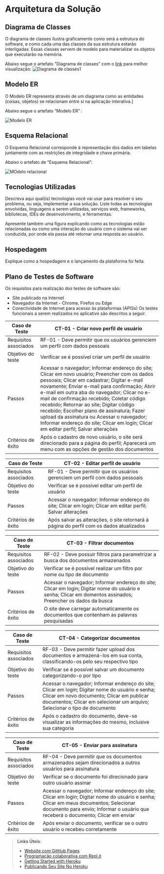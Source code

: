 # Arquitetura da Solução
## Diagrama de Classes

O diagrama de classes ilustra graficamente como será a estrutura do software, e como cada uma das classes da sua estrutura estarão interligadas. Essas classes servem de modelo para materializar os objetos que executarão na memória.

Abaixo segue o artefato "Diagrama de classes" com o <a href="https://lucid.app/lucidchart/1bba0da7-32fe-40fd-8dbf-2c14d4b8db6a/edit?page=0_0&invitationId=inv_65939ec6-47e0-4ec0-bbb8-82891f6fd860#">link</a> para melhor visualização:
![Diagrama de classes1](https://user-images.githubusercontent.com/90878497/162346872-2ed7579c-a2d9-4911-b568-5435ba65a464.jpg)


## Modelo ER

O Modelo ER representa através de um diagrama como as entidades (coisas, objetos) se relacionam entre si na aplicação interativa.]

Abaixo segue o artefato “Modelo ER” :



![Modelo ER](https://user-images.githubusercontent.com/75712250/162589066-1bbaec46-c618-4541-8f95-0656c86a44a8.png)




## Esquema Relacional

O Esquema Relacional corresponde à representação dos dados em tabelas juntamente com as restrições de integridade e chave primária.
 
Abaixo o artefato  de “Esquema Relacional”:



![MOdelo relacional](https://user-images.githubusercontent.com/75712250/162589524-5b5a7cb8-970d-475f-80c3-f87bb2d7e563.png)


## Tecnologias Utilizadas

Descreva aqui qual(is) tecnologias você vai usar para resolver o seu problema, ou seja, implementar a sua solução. Liste todas as tecnologias envolvidas, linguagens a serem utilizadas, serviços web, frameworks, bibliotecas, IDEs de desenvolvimento, e ferramentas.

Apresente também uma figura explicando como as tecnologias estão relacionadas ou como uma interação do usuário com o sistema vai ser conduzida, por onde ela passa até retornar uma resposta ao usuário.

## Hospedagem

Explique como a hospedagem e o lançamento da plataforma foi feita.

## Plano de Testes de Software

Os requisitos para realização dos testes de software são:
* Site publicado na Internet
* Navegador da Internet - Chrome, Firefox ou Edge
* Conectividade de Internet para acesso às plataformas (APISs)
Os testes funcionais a serem realizados no aplicativo são descritos a seguir.

| Caso de Teste | CT-01 - Criar novo perfil de usuário |
|-----------------------|----------------------------------------------------------------------|
| Requisitos associados | RF-01 - Deve permitir que os usuários gerenciem um perfil com dados pessoais |
| Objetivo do teste     | Verificar se é possível criar um perfil de usuário |
| Passos                | Acessar o navegador; Informar endereço do site; Clicar em novo usuário; Preencher com os dados pessoais; Clicar em cadastrar; Digitar e-mail novamente; Enviar e-mail para confirmação; Abrir e-mail em outra aba do navegador; Clicar no e-mail de confirmação recebido; Coletar código recebido; Retornar ao site; Digitar código recebido; Escolher plano de assinatura; Fazer upload da assinatura ou Acessar o navegador; Informar endereço do site; Clicar em login; Clicar em editar perfil; Salvar alterações |
| Critérios de êxito    |Após o cadastro de novo usuário, o site será direcionado para a página do perfil; Aparecerá um menu com as opções de gestão dos documentos|

| Caso de Teste | CT-02 - Editar perfil de usuário |
|-----------------------|----------------------------------------------------------------------|
| Requisitos associados | RF-01 - Deve permitir que os usuários gerenciem um perfil com dados pessoais |
| Objetivo do teste     | Verificar se é possível editar um perfil de usuário |
| Passos                | Acessar o navegador; Informar endereço do site; Clicar em login; Clicar em editar perfil; Salvar alterações |
| Critérios de êxito    | Após salvar as alterações, o site retornará à página do perfil com os dados atualizados |

| Caso de Teste | CT-03 - Filtrar documentos |
|-----------------------|----------------------------------------------------------------------|
| Requisitos associados | RF-02 - Deve possuir filtros para parametrizar a busca dos documentos armazenados |
| Objetivo do teste     | Verificar se é possível realizar um filtro por nome ou tipo de documento |
| Passos                | Acessar o navegador; Informar endereço do site; Clicar em login; Digitar nome do usuário e senha; Clicar em domentos assinados; Preencher os dados da busca |
| Critérios de êxito    | O site deve carregar automaticamente os documentos que contenham as palavras pesquisadas |

| Caso de Teste | CT-04 - Categorizar documentos |
|-----------------------|----------------------------------------------------------------------|
| Requisitos associados | RF-03 - Deve permitir fazer upload dos documentos e armazená-los em sua conta, classificando-os pelo seu respectivo tipo |
| Objetivo do teste     | Verificar se é possível salvar um documento categorizando-o por tipo |
| Passos                | Acessar o navegador; Informar endereço do site; Clicar em login; Digitar nome do usuário e senha; Clicar em novo documento; Clicar em publicar documentos; Clicar em selecionar um arquivo; Selecionar o tipo de documento |
| Critérios de êxito    | Após o cadastro do documento, deve-se visualizar as informações do mesmo, inclusive sua categoria |

| Caso de Teste | CT-05 - Enviar para assinatura |
|-----------------------|----------------------------------------------------------------------|
| Requisitos associados | RF-04 - Deve permitir que os documentos armazenados sejam direcionados a outros usuários para assinatura |
| Objetivo do teste     | Verificar se o documento foi direcionado para outro usuário assinar |
| Passos                | Acessar o navegador; Informar endereço do site; Clicar em login; Digitar nome do usuário e senha; Clicar em meus documentos; Selecionar documento para envio; Informar o usuário que receberá o documento; Clicar em enviar |
| Critérios de êxito    | Após enviar o documento, verificar se o outro usuário o recebeu corretamente |



> **Links Úteis**:
>
> - [Website com GitHub Pages](https://pages.github.com/)
> - [Programação colaborativa com Repl.it](https://repl.it/)
> - [Getting Started with Heroku](https://devcenter.heroku.com/start)
> - [Publicando Seu Site No Heroku](http://pythonclub.com.br/publicando-seu-hello-world-no-heroku.html)
